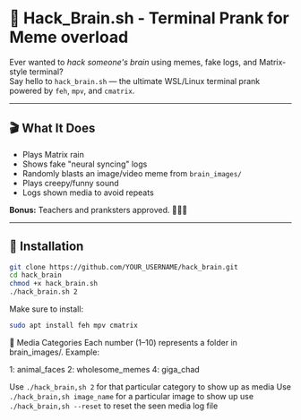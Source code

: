 # 🧠 Hack_Brain.sh - Terminal Prank for Meme overload

Ever wanted to *hack someone's brain* using memes, fake logs, and Matrix-style terminal?  
Say hello to `hack_brain.sh` — the ultimate WSL/Linux terminal prank powered by `feh`, `mpv`, and `cmatrix`.

---

## 🎬 What It Does

- Plays Matrix rain
- Shows fake "neural syncing" logs
- Randomly blasts an image/video meme from `brain_images/`
- Plays creepy/funny sound
- Logs shown media to avoid repeats

**Bonus:** Teachers and pranksters approved. 🧑‍🏫✅

---

## 🚀 Installation

```bash
git clone https://github.com/YOUR_USERNAME/hack_brain.git
cd hack_brain
chmod +x hack_brain.sh
./hack_brain.sh 2
```
Make sure to install:
```bash
sudo apt install feh mpv cmatrix
```

🧃 Media Categories
Each number (1–10) represents a folder in brain_images/. Example:

1: animal_faces
2: wholesome_memes
4: giga_chad

Use ```./hack_brain,sh 2``` for that particular category to show up as media
Use ```./hack_brain,sh image_name``` for a particular image to show up
use ```./hack_brain,sh --reset``` to reset the seen media log file
